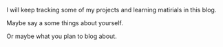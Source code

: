 I will keep tracking some of my projects and learning matirials in this blog.

Maybe say a some things about yourself.

Or maybe what you plan to blog about.
